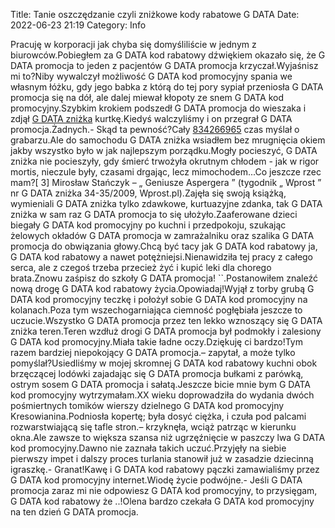 Title: Tanie oszczędzanie czyli zniżkowe kody rabatowe G DATA
Date: 2022-06-23 21:19
Category: Info

Pracuję w korporacji jak chyba się domyśliliście w jednym z biurowców.Pobiegłem za G DATA kod rabatowy dźwiękiem okazało się, że G DATA promocja to jeden z pacjentów G DATA promocja krzyczał.Wyjaśnisz mi to?Niby wywalczył możliwość G DATA kod promocyjny spania we własnym łóżku, gdy jego babka z którą do tej pory sypiał przeniosła G DATA promocja się na dół, ale dalej miewał kłopoty ze snem G DATA kod promocyjny.Szybkim krokiem podszedł G DATA promocja do wieszaka i zdjął [G DATA zniżka](https://promki.pl/kody-rabatowe/g-data) kurtkę.Kiedyś walczyliśmy i on przegrał G DATA promocja.Żadnych.- Skąd ta pewność?Cały [834266965](https://telinfo.co/pl/numer/834266965/) czas myślał o grabarzu.Ale do samochodu G DATA zniżka wsiadłem bez mrugnięcia okiem jakby wszystko było w jak najlepszym porządku.Mogły pocieszyć, G DATA zniżka nie pocieszyły, gdy śmierć trwożyła okrutnym chłodem - jak w rigor mortis, nieczule były, czasami drgając, lecz mimochodem...Co jeszcze rzec mam?[ 3] Mirosław Stańczyk – „ Geniusze Aspergera ” (tygodnik „ Wprost ” nr G DATA zniżka 34-35/2009, Wprost.pl).Zajęła się swoją książką, wymieniali G DATA zniżka tylko zdawkowe, kurtuazyjne zdanka, tak G DATA zniżka w sam raz G DATA promocja to się ułożyło.Zaaferowane dzieci biegały G DATA kod promocyjny po kuchni i przedpokoju, szukając żelowych okładów G DATA promocja w zamrażalniku oraz szalika G DATA promocja do obwiązania głowy.Chcą być tacy jak G DATA kod rabatowy ja, G DATA kod rabatowy a nawet potężniejsi.Nienawidziła tej pracy z całego serca, ale z czegoś trzeba przecież żyć i kupić leki dla chorego brata.Znowu zaśpisz do szkoły G DATA promocja! ``.Postanowiłem znaleźć nową drogę G DATA kod rabatowy życia.Opowiadaj!Wyjął z torby grubą G DATA kod promocyjny teczkę i położył sobie G DATA kod promocyjny na kolanach.Poza tym wszechogarniająca ciemność pogłębiała jeszcze to uczucie.Wszystko G DATA promocja przez ten lekko wznoszący się G DATA zniżka teren.Teren wzdłuż drogi G DATA promocja był podmokły i zalesiony G DATA kod promocyjny.Miała takie ładne oczy.Dziękuję ci bardzo!Tym razem bardziej niepokojący G DATA promocja.– zapytał, a może tylko pomyślał?Usiedliśmy w mojej skromnej G DATA kod rabatowy kuchni obok brzęczącej lodówki zajadając się G DATA promocja bułkami z parówką, ostrym sosem G DATA promocja i sałatą.Jeszcze bicie mnie bym G DATA kod promocyjny wytrzymałam.XX wieku doprowadziła do wydania dwóch pośmiertnych tomików wierszy dzielnego G DATA kod promocyjny Kresowianina.Podniosła kopertę; była dosyć ciężka, i czuła pod palcami rozwarstwiającą się tafle stron.– krzyknęła, wciąż patrząc w kierunku okna.Ale zawsze to większa szansa niż ugrzęźnięcie w paszczy lwa G DATA kod promocyjny.Dawno nie zaznała takich uczuć.Przyjęły na siebie pierwszy impet i dalszy proces turlania stanowił już w zasadzie dziecinną igraszkę.- Granat!Kawę i G DATA kod rabatowy pączki zamawialiśmy przez G DATA kod promocyjny internet.Wiodę życie podwójne.- Jeśli G DATA promocja zaraz mi nie odpowiesz G DATA kod promocyjny, to przysięgam, G DATA kod rabatowy że ..!Olena bardzo czekała G DATA kod promocyjny na ten dzień G DATA promocja.

